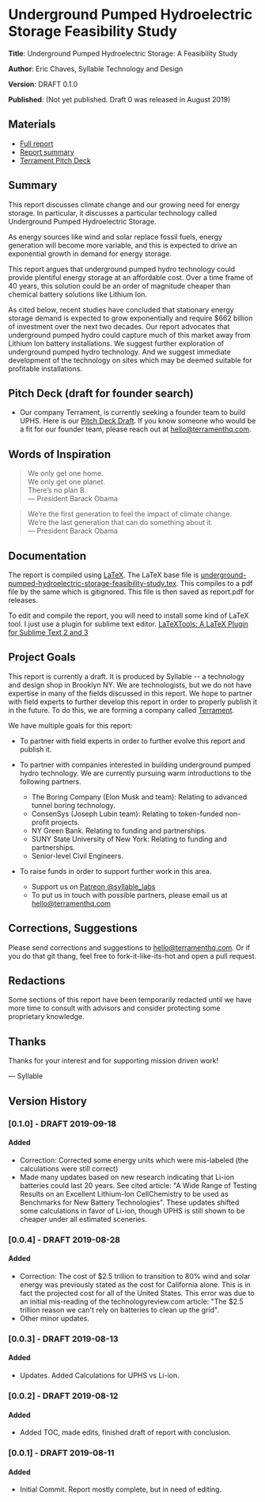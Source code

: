 # Underground Pumped Hydroelectric Storage Feasibility Study

**Title**: Underground Pumped Hydroelectric Storage: A Feasibility Study

**Author**: Eric Chaves, Syllable Technology and Design

**Version**: DRAFT 0.1.0

**Published**: (Not yet published. Draft 0 was released in August 2019)

## Materials
- [Full report](report.pdf)
- [Report summary](resources/underground-pumped-hydroelectric-storage-feasibility-study-summary.pdf)
- [Terrament Pitch Deck](resources/terrament-pitch-deck-draft-for-founder-search.pdf)

## Summary
This report discusses climate change and our growing need for energy storage. In particular, it discusses a particular technology called Underground Pumped Hydroelectric Storage.

As energy sources like wind and solar replace fossil fuels, energy generation will become more variable, and this is expected to drive an exponential growth in demand for energy storage.

This report argues that underground pumped hydro technology could provide plentiful energy storage at an affordable cost. Over a time frame of 40 years, this solution could be an order of magnitude cheaper than chemical battery solutions like Lithium Ion.

As cited below, recent studies have concluded that stationary energy storage demand is expected to grow exponentially and require $662 billion of investment over the next two decades. Our report advocates that underground pumped hydro could capture much of this market away from Lithium Ion battery installations. We suggest further exploration of underground pumped hydro technology. And we suggest immediate development of the technology on sites which may be deemed suitable for profitable installations.


## Pitch Deck (draft for founder search)
- Our company Terrament, is currently seeking a founder team to build UPHS. Here is our [Pitch Deck Draft](resources/terrament-pitch-deck-draft-for-founder-search.pdf). If you know someone who would be a fit for our founder team, please reach out at <hello@terramenthq.com>.


## Words of Inspiration
> We only get one home. <br>We only get one planet. <br>There’s no plan B. <br> — President Barack Obama

> We’re the first generation to feel the impact of climate change. <br> We’re the last generation that can do something about it. <br> — President Barack Obama


## Documentation
The report is compiled using [LaTeX](https://www.latex-project.org/). The LaTeX base file is [underground-pumped-hydroelectric-storage-feasibility-study.tex](underground-pumped-hydroelectric-storage-feasibility-study.tex). This compiles to a pdf file by the same which is gitignored. This file is then saved as report.pdf for releases.

To edit and compile the report, you will need to install some kind of LaTeX tool. I just use a plugin for sublime text editor. [LaTeXTools: A LaTeX Plugin for Sublime Text 2 and 3](https://latextools.readthedocs.io/en/latest/)

## Project Goals
This report is currently a draft. It is produced by Syllable -- a technology and design shop in Brooklyn NY. We are technologists, but we do not have expertise in many of the fields discussed in this report. We hope to partner with field experts to further develop this report in order to properly publish it in the future. To do this, we are forming a company called [Terrament](https://www.terramenthq.com).

We have multiple goals for this report:
- To partner with field experts in order to further evolve this report and publish it.
- To partner with companies interested in building underground pumped hydro technology. We are currently pursuing warm introductions to the following partners.
    - The Boring Company (Elon Musk and team): Relating to advanced tunnel boring technology.
    - ConsenSys (Joseph Lubin team): Relating to token-funded non-profit projects.
    - NY Green Bank. Relating to funding and partnerships.
    - SUNY State University of New York: Relating to funding and partnerships.
    - Senior-level Civil Engineers.


- To raise funds in order to support further work in this area.
    - Support us on [Patreon @syllable_labs](https://www.patreon.com/syllable_labs)
    - To put us in touch with possible partners, please email us at <hello@terramenthq.com>


## Corrections, Suggestions
Please send corrections and suggestions to <hello@terramenthq.com>. Or if you do that git thang, feel free to fork-it-like-its-hot and open a pull request.


## Redactions
Some sections of this report have been temporarily redacted until we have more time to consult with advisors and consider protecting some proprietary knowledge.

## Thanks
Thanks for your interest and for supporting mission driven work!

— Syllable

## Version History
### [0.1.0] - DRAFT 2019-09-18
#### Added
- Correction: Corrected some energy units which were mis-labeled (the calculations were still correct)
- Made many updates based on new research indicating that Li-ion batteries could last 20 years. See cited article: "A Wide Range of Testing Results on an Excellent Lithium-Ion CellChemistry to be used as Benchmarks for New Battery Technologies". These updates shifted some calculations in favor of Li-ion, though UPHS is still shown to be cheaper under all estimated sceneries.

### [0.0.4] - DRAFT 2019-08-28
#### Added
- Correction: The cost of $2.5 trillion to transition to 80\% wind and solar energy was previously stated as the cost for California alone. This is in fact the projected cost for all of the United States. This error was due to an initial mis-reading of the technologyreview.com article: "The $2.5 trillion reason we can't rely on batteries to clean up the grid".
- Other minor updates.

### [0.0.3] - DRAFT 2019-08-13
#### Added
- Updates. Added Calculations for UPHS vs Li-ion.

### [0.0.2] - DRAFT 2019-08-12
#### Added
- Added TOC, made edits, finished draft of report with conclusion.

### [0.0.1] - DRAFT 2019-08-11
#### Added
- Initial Commit. Report mostly complete, but in need of editing.
